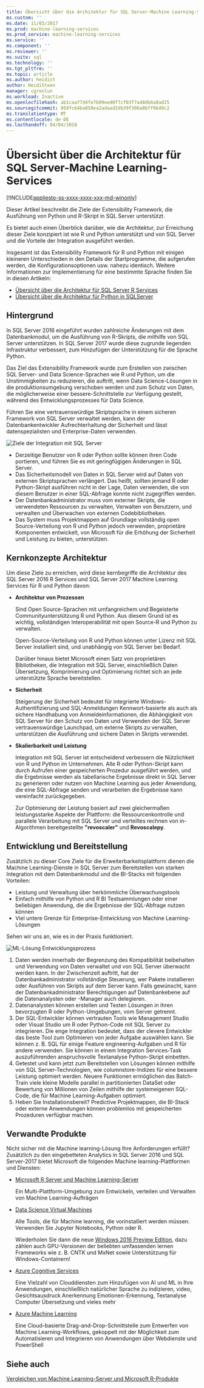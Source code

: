 ```yaml
---
title: Übersicht über die Architektur für SQL Server-Machine Learning-Services | Microsoft Docs
ms.custom: ''
ms.date: 11/03/2017
ms.prod: machine-learning-services
ms.prod_service: machine-learning-services
ms.service: ''
ms.component: ''
ms.reviewer: ''
ms.suite: sql
ms.technology: ''
ms.tgt_pltfrm: ''
ms.topic: article
ms.author: heidist
author: HeidiSteen
manager: cgronlun
ms.workload: Inactive
ms.openlocfilehash: ab1caaf7d4fe7b09eed0f7cf03f7a48db6a8ad25
ms.sourcegitcommit: 059fc64ba858ea2adaad2db39f306a8bff9649c2
ms.translationtype: MT
ms.contentlocale: de-DE
ms.lasthandoff: 04/04/2018
---
```

# <a name="architecture-overview-for-sql-server-machine-learning-services"></a>Übersicht über die Architektur für SQL Server-Machine Learning-Services 
[!INCLUDE[appliesto-ss-xxxx-xxxx-xxx-md-winonly](../includes/appliesto-ss-xxxx-xxxx-xxx-md-winonly.md)]

Dieser Artikel beschreibt die Ziele der Extensibility Framework, die Ausführung von Python und R-Skript in SQL Server unterstützt.

Es bietet auch einen Überblick darüber, wie die Architektur, zur Erreichung dieser Ziele konzipiert ist wie R und Python unterstützt und von SQL Server und die Vorteile der Integration ausgeführt werden.

Insgesamt ist das Extensibility Framework für R und Python mit einigen kleineren Unterschieden in den Details der Startprogramme, die aufgerufen werden, die Konfigurationsoptionen usw. nahezu identisch. Weitere Informationen zur Implementierung für eine bestimmte Sprache finden Sie in diesen Artikeln:

- [Übersicht über die Architektur für SQL Server R Services](r/architecture-overview-sql-server-r.md)
- [Übersicht über die Architektur für Python in SQLServer](python/architecture-overview-sql-server-python.md)


## <a name="background"></a>Hintergrund

In SQL Server 2016 eingeführt wurden zahlreiche Änderungen mit dem Datenbankmodul, um die Ausführung von R-Skripts, die mithilfe von SQL Server unterstützen. In SQL Server 2017 wurde diese zugrunde liegenden Infrastruktur verbessert, zum Hinzufügen der Unterstützung für die Sprache Python.

Das Ziel das Extensibility Framework wurde zum Erstellen von zwischen SQL Server- und Data Science-Sprachen wie R und Python, um die Unstimmigkeiten zu reduzieren, die auftritt, wenn Data Science-Lösungen in die produktionsumgebung verschoben werden und zum Schutz von Daten, die möglicherweise einer bessere-Schnittstelle zur Verfügung gestellt, während des Entwicklungsprozesses für Data Science.

Führen Sie eine vertrauenswürdige Skriptsprache in einem sicheren Framework von SQL Server verwaltet werden, kann der Datenbankentwickler Aufrechterhaltung der Sicherheit und lässt datenspezialisten und Enterprise-Daten verwenden.

  ![Ziele der Integration mit SQL Server](media/ml-service-value-add.png "Machine Learning Services Wert hinzufügen")

- Derzeitige Benutzer von R oder Python sollte können ihren Code portieren, und führen Sie es mit geringfügigen Änderungen in SQL Server.
- Das Sicherheitsmodell von Daten in SQL Server wird auf Daten von externen Skriptsprachen verlängert. Das heißt, sollten jemand R oder Python-Skript ausführen nicht in der Lage, Daten verwenden, die von diesem Benutzer in einer SQL-Abfrage konnte nicht zugegriffen werden.
- Der Datenbankadministrator muss vom externer Skripts, die verwendeten Ressourcen zu verwalten, Verwalten von Benutzern, und verwalten und Überwachen von externen Codebibliotheken.
- Das System muss Projektmappen auf Grundlage vollständig open Source-Verteilung von R und Python jedoch verwenden, proprietäre Komponenten entwickelt, von Microsoft für die Erhöhung der Sicherheit und Leistung zu bieten, unterstützen.

## <a name="architecture-core-concepts"></a>Kernkonzepte Architektur

Um diese Ziele zu erreichen, wird diese kernbegriffe die Architektur des SQL Server 2016 R Services und SQL Server 2017 Machine Learning Services für R und Python davon:

+ **Architektur von Prozessen**

  Sind Open Source-Sprachen mit umfangreichem und Begeisterte Communityunterstützung R und Python. Aus diesem Grund ist es wichtig, vollständigen Interoperabilität mit open Source-R und Python zu verwalten.

  Open-Source-Verteilung von R und Python können unter Lizenz mit SQL Server installiert sind, und unabhängig von SQL Server bei Bedarf.

   Darüber hinaus bietet Microsoft einen Satz von proprietären Bibliotheken, die Integration mit SQL Server, einschließlich Daten Übersetzung, Komprimierung und Optimierung richtet sich an jede unterstützte Sprache bereitstellen.

+ **Sicherheit**

   Steigerung der Sicherheit bedeutet für integrierte Windows-Authentifizierung und SQL-Anmeldungen Kennwort-basierte als auch als sichere Handhabung von Anmeldeinformationen, die Abhängigkeit von SQL Server für den Schutz von Daten und Verwenden der SQL Server vertrauenswürdige Launchpad, um externe Skripts zu verwalten, unterstützen die Ausführung und sichere Daten in Skripts verwendet.

+ **Skalierbarkeit und Leistung**

  Integration mit SQL Server ist entscheidend verbessern die Nützlichkeit von R und Python im Unternehmen. Alle R oder Python-Skript kann durch Aufrufen einer gespeicherten Prozedur ausgeführt werden, und die Ergebnisse werden als tabellarische Ergebnisse direkt in SQL Server zu generieren oder nutzen von Machine Learning aus jeder Anwendung, die eine SQL-Abfrage senden und verarbeiten die Ergebnisse kann vereinfacht zurückgegeben.

  Zur Optimierung der Leistung basiert auf zwei gleichermaßen leistungsstarke Aspekte der Plattform: die Ressourcenkontrolle und parallele Verarbeitung mit SQL Server und verteiltes rechnen von in-Algorithmen bereitgestellte **"revoscaler"** und **Revoscalepy**.

## <a name="solution-development-and-deployment"></a>Entwicklung und Bereitstellung

Zusätzlich zu dieser Core Ziele für die Erweiterbarkeitsplattform dienen die Machine Learning-Dienste in SQL Server zum Bereitstellen von starken Integration mit dem Datenbankmodul und die BI-Stacks mit folgenden Vorteilen:

+ Leistung und Verwaltung über herkömmliche Überwachungstools
+ Einfach mithilfe von Python und R BI Testsammlungen oder einer beliebigen Anwendung, die die Ergebnisse der SQL-Abfrage nutzen können
+ Viel untere Grenze für Enterprise-Entwicklung von Machine Learning-Lösungen

Sehen wir uns an, wie es in der Praxis funktioniert.

  ![ML-Lösung Entwicklungsprozess](media/ml-solution-development-process.png "entwickeln und Bereitstellen von Machine Learning-Dienste verwenden")

1. Daten werden innerhalb der Begrenzung des Kompatibilität beibehalten und Verwendung von Daten verwaltet und von SQL Server überwacht werden kann. In der Zwischenzeit auftritt, hat der Datenbankadministrator vollständige Steuerung, wer Pakete installieren oder Ausführen von Skripts auf dem Server kann. Falls gewünscht, kann der Datenbankadministrator Berechtigungen auf Datenbankebene auf die Datenanalysten oder -Manager auch delegieren.
2. Datenanalysten können erstellen und Testen Lösungen in ihren bevorzugten R oder Python-Umgebungen, vom Server getrennt.
3. Der SQL-Entwickler können vertrauten Tools wie Management Studio oder Visual Studio um R oder Python-Code mit SQL Server zu integrieren. Die enge Integration bedeutet, dass der clevere Entwickler das beste Tool zum Optimieren von jeder Aufgabe auswählen kann. Sie können z. B. SQL für einige Feature engineering-Aufgaben und R für andere verwenden. Sie können in einem Integration Services-Task auszuführenden anspruchsvolle Textanalyse Python-Skript einbetten.
4. Getestet und kann jetzt zum Bereitstellen von Lösungen können mithilfe von SQL Server-Technologien, wie columnstore-Indizes für eine bessere Leistung optimiert werden. Neuere Funktionen ermöglichen das Batch-Train viele kleine Modelle parallel in partitionierten DataSet oder Bewertung von Millionen von Zeilen mithilfe der systemeigenen SQL-Code, die für Machine Learning-Aufgaben optimiert.
5. Heben Sie Installationsbereit? Predictive Projektmappen, die BI-Stack oder externe Anwendungen können problemlos mit gespeicherten Prozeduren verfügbar machen.

## <a name="related-products"></a>Verwandte Produkte

Nicht sicher mit die Machine learning-Lösung Ihre Anforderungen erfüllt? Zusätzlich zu den eingebetteten Analytics in SQL Server 2016 und SQL Server-2017 bietet Microsoft die folgenden Machine learning-Plattformen und Diensten:

+ [Microsoft R Server und Machine Learning-Server](https://docs.microsoft.com/machine-learning-server/what-is-machine-learning-server)

  Ein Multi-Plattform-Umgebung zum Entwickeln, verteilen und Verwalten von Machine Learning-Aufträgen
+ [Data Science Virtual Machines](https://docs.microsoft.com/azure/machine-learning/machine-learning-data-science-virtual-machine-overview)

  Alle Tools, die für Machine learning, die vorinstalliert werden müssen. Verwenden Sie Jupyter Notebooks, Python oder R.
  
  Wiederholen Sie dann die neue [Windows 2016 Preview Edition](http://aka.ms/dsvm/win2016), dazu zählen auch GPU-Versionen der beliebten umfassenden lernen Frameworks wie z. B. CNTK und MxNet sowie Unterstützung für Windows-Containern!

+ [Azure Cognitive Services](https://azure.microsoft.com/services/cognitive-services/)

  Eine Vielzahl von Clouddiensten zum Hinzufügen von AI und ML in Ihre Anwendungen, einschließlich natürlicher Sprache zu indizieren, video, Gesichtsausdruck Anerkennung Emotionen-Erkennung, Textanalyse Computer Übersetzung und vieles mehr
+ [Azure Machine Learning](https://azure.microsoft.com/services/machine-learning/)

  Eine Cloud-basierte Drag-and-Drop-Schnittstelle zum Entwerfen von Machine Learning-Workflows, gekoppelt mit der Möglichkeit zum Automatisieren und Integrieren von Anwendungen über Webdienste und PowerShell

## <a name="see-also"></a>Siehe auch

[Vergleichen von Machine Learning-Server und Microsoft R-Produkte](https://docs.microsoft.com/machine-learning-server/what-is-r-server-interoperability)
